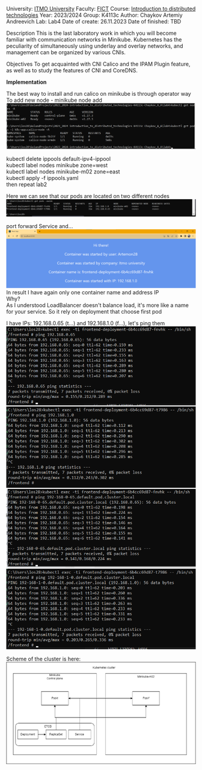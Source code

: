 University: [ITMO University](https://itmo.ru/ru/)
Faculty: [FICT](https://fict.itmo.ru)
Course: [Introduction to distributed technologies](https://github.com/itmo-ict-faculty/introduction-to-distributed-technologies)
Year: 2023/2024
Group: K4113c
Author: Chaykov Artemiy Andreevich
Lab: Lab4
Date of create: 26.11.2023
Date of finished: TBD  
  
Description
This is the last laboratory work in which you will become familiar with communication networks in Minikube. Kubernetes has the peculiarity of simultaneously using underlay and overlay networks, and management can be organized by various CNIs.  
  
Objectives
To get acquainted with CNI Calico and the IPAM Plugin feature, as well as to study the features of CNI and CoreDNS.  
  
**Implementation**  
  
The best way to install and run calico on minikube is through operator way    
To add new node - minikube node add  
![nodes](nodes.png)  
  
kubectl delete ippools default-ipv4-ippool  
kubectl label nodes minikube zone=west  
kubectl label nodes minikube-m02 zone=east  
kubectl apply -f ippools.yaml  
then repeat lab2  
  
Here we can see that our pods are located on two different nodes  
![proof](proofs.png)
  
port forward Service and...  
![result](res.png)
In result I have again only one container name and address IP  
Why?  
As I understood LoadBalancer doesn't balance load, it's more like a name for your service. So it rely on deployment that choose first pod  
  
I have IPs: 192.168.0.65 (t...) and 192.168.1.0 (f...), let's ping them  
![firstping](ping.png) 
![secondping](ping2.png) 
![thirdping](ping3.png) 
![fourthping](ping4.png) 
  
Scheme of the cluster is here:  
![Scheme](lab4.drawio.png)